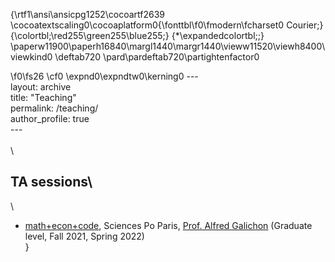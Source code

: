 {\rtf1\ansi\ansicpg1252\cocoartf2639
\cocoatextscaling0\cocoaplatform0{\fonttbl\f0\fmodern\fcharset0 Courier;}
{\colortbl;\red255\green255\blue255;}
{\*\expandedcolortbl;;}
\paperw11900\paperh16840\margl1440\margr1440\vieww11520\viewh8400\viewkind0
\deftab720
\pard\pardeftab720\partightenfactor0

\f0\fs26 \cf0 \expnd0\expndtw0\kerning0
---\
layout: archive\
title: "Teaching"\
permalink: /teaching/\
author_profile: true\
---\
\
\
## TA sessions\
\
- [math+econ+code](https://www.math-econ-code.org), Sciences Po Paris, [Prof. Alfred Galichon](http://alfredgalichon.com) (Graduate level, Fall 2021, Spring 2022)\
}
